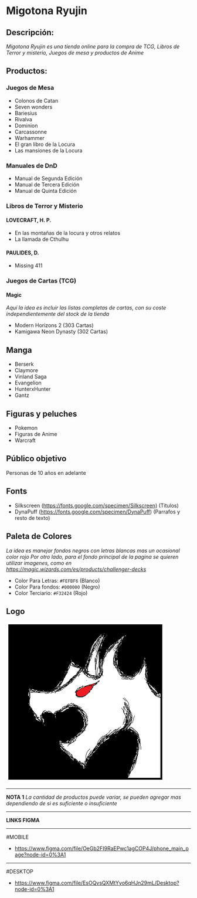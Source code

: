 # Migotona Ryujin

## Descripción:
*Migotona Ryujin es una tienda online para la compra de TCG, Libros de Terror y misterio, Juegos de mesa y productos de Anime*

## Productos:
### Juegos de Mesa
- Colonos de Catan
- Seven wonders
- Bariesius
- Rivalva
- Dominion
- Carcassonne
- Warhammer
- El gran libro de la Locura
- Las mansiones de la Locura

### Manuales de DnD
- Manual de Segunda Edición
- Manual de Tercera Edición
- Manual de Quinta Edición

### Libros de Terror y Misterio
#### LOVECRAFT, H. P.
 - En las montañas de la locura y otros relatos
 - La llamada de Cthulhu

#### PAULIDES, D.
 - Missing 411 

### Juegos de Cartas (TCG)
#### Magic
*Aquí la idea es incluir las listas completas de cartas, con su coste independientemente del stock de la tienda*
- Modern Horizons 2 (303 Cartas)
- Kamigawa Neon Dynasty (302 Cartas)


## Manga
- Berserk 
- Claymore
- Vinland Saga
- Evangelion
- HunterxHunter
- Gantz

## Figuras y peluches
- Pokemon
- Figuras de Anime
- Warcraft

## Público objetivo
Personas de 10 años en adelante

## Fonts
- Silkscreen (https://fonts.google.com/specimen/Silkscreen) (Títulos)
- DynaPuff (https://fonts.google.com/specimen/DynaPuff)  (Parrafos y resto de texto)

## Paleta de Colores
*La idea es manejar fondos negros con letras blancas mas un ocasional color rojo*
*Por otro lado, para el fondo principal de la pagina se quieren utilizar imagenes, como en https://magic.wizards.com/es/products/challenger-decks*

- Color Para Letras: `#FEFBF6` (Blanco)
- Color Para fondos: `#000000` (Negro)
- Color Terciario: `#F32424` (Rojo)

## Logo
![logo](logo.png)

---

**NOTA 1**
*La cantidad de productos puede variar, se pueden agregar mas dependiendo de si es suficiente o insuficiente*

---
**LINKS FIGMA**

---
#MOBILE
- https://www.figma.com/file/OeGb2FI9RaEPwc1agCOP4J/phone_main_page?node-id=0%3A1
---
#DESKTOP
- https://www.figma.com/file/EsOQvsQXMtYyo6qHJn29mL/Desktop?node-id=0%3A1
